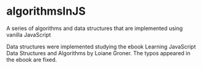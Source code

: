 # algorithmsInJS

A series of algorithms and data structures that are implemented using vanilla JavaScript

Data structures were implemented studying the ebook Learning JavaScript Data Structures and Algorithms by Loiane Groner. The typos appeared in the ebook are fixed.
